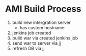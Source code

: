 # AMI Build Process

1. build new intergration server
    - has custom hostname
1. jenkins job created
1. build war via created jenkins job
1. send war to server via jj
1. refresh DB via jj


